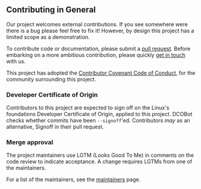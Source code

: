 ## Contributing in General
Our project welcomes external contributions.
If you see somewhere were there is a bug please feel free to fix it!
However, by design this project has a limited scope as a demonstration.

To contribute code or documentation, please submit a [pull request](https://github.com/aucloud/terraform-vcd-template/pulls).
Before embarking on a more ambitious contribution, please quickly [get in touch](https://github.com/aucloud/terraform-vcd-template/blob/main/MAINTAINERS.md) with us.

This project has adopted the [Contributor Covenant Code of Conduct](https://github.com/aucloud/terraform-vcd-template/blob/main/CODE_OF_CONDUCT.md), for the community surrounding this project.

### Developer Certificate of Origin
Contributors to this project are expected to sign off on the Linux's foundations Developer Certificate of Origin, applied to this project.
DCOBot checks whether commits have been `--signoff`'ed. Contributors *may* as an alternative, Signoff in their pull request.


### Merge approval

The project maintainers use LGTM (Looks Good To Me) in comments on the code
review to indicate acceptance. A change requires LGTMs from one of the maintainers.

For a list of the maintainers, see the [maintainers](https://github.com/aucloud/terraform-vcd-template/blob/main/MAINTAINERS.md) page.


